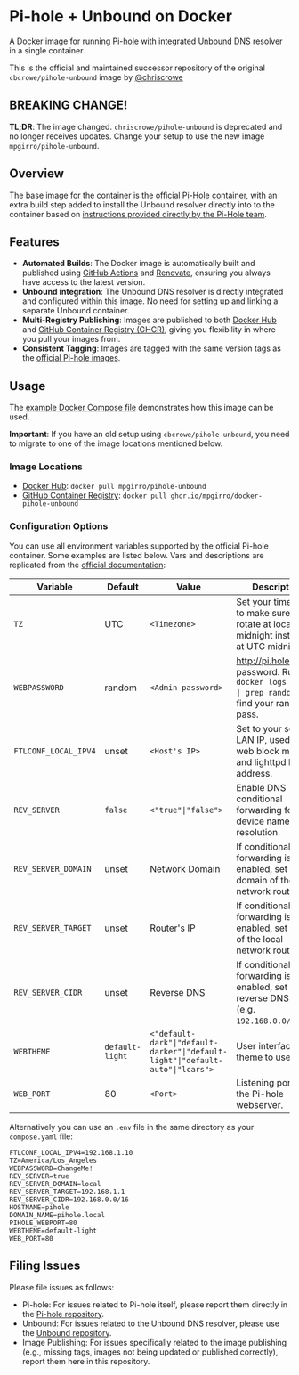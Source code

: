 # Pi-hole + Unbound on Docker

A Docker image for running [Pi-hole](https://pi-hole.net) with integrated [Unbound](https://nlnetlabs.nl/projects/unbound/about/) DNS resolver in a single container.

This is the official and maintained successor repository of the original `cbcrowe/pihole-unbound` image by [@chriscrowe](https://github.com/chriscrowe)

## BREAKING CHANGE!

**TL;DR**: The image changed. `chriscrowe/pihole-unbound` is deprecated and no longer receives updates. Change your setup to use the new image `mpgirro/pihole-unbound`.

## Overview

The base image for the container is the [official Pi-Hole container](https://hub.docker.com/r/pihole/pihole), with an extra build step added to install the Unbound resolver directly into to the container based on [instructions provided directly by the Pi-Hole team](https://docs.pi-hole.net/guides/unbound/).

## Features

- **Automated Builds**: The Docker image is automatically built and published using [GitHub Actions](https://docs.github.com/en/actions) and [Renovate](https://docs.renovatebot.com/), ensuring you always have access to the latest version.
- **Unbound integration**: The Unbound DNS resolver is directly integrated and configured within this image. No need for setting up and linking a separate Unbound container.
- **Multi-Registry Publishing**: Images are published to both [Docker Hub](https://hub.docker.com/repository/docker/mpgirro/pihole-unbound) and [GitHub Container Registry (GHCR)](https://github.com/mpgirro/docker-pihole-unbound/pkgs/container/docker-pihole-unbound), giving you flexibility in where you pull your images from.
- **Consistent Tagging**: Images are tagged with the same version tags as the [official Pi-hole images](https://github.com/pi-hole/docker-pi-hole).

## Usage

The [example Docker Compose file](example/compose.yaml) demonstrates how this image can be used.

**Important**: If you have an old setup using `cbcrowe/pihole-unbound`, you need to migrate to one of the image locations mentioned below.

### Image Locations

- [Docker Hub](https://hub.docker.com/repository/docker/mpgirro/pihole-unbound): `docker pull mpgirro/pihole-unbound`
- [GitHub Container Registry](https://github.com/mpgirro/docker-pihole-unbound/pkgs/container/docker-pihole-unbound): `docker pull ghcr.io/mpgirro/docker-pihole-unbound`

### Configuration Options

You can use all environment variables supported by the official Pi-hole container. Some examples are listed below. Vars and descriptions are replicated from the [official documentation](https://github.com/pi-hole/docker-pi-hole/#environment-variables):

| Variable | Default | Value | Description |
| -------- | ------- | ----- | ---------- |
| `TZ` | UTC | `<Timezone>` | Set your [timezone](https://en.wikipedia.org/wiki/List_of_tz_database_time_zones) to make sure logs rotate at local midnight instead of at UTC midnight.
| `WEBPASSWORD` | random | `<Admin password>` | http://pi.hole/admin password. Run `docker logs pihole \| grep random` to find your random pass.
| `FTLCONF_LOCAL_IPV4` | unset | `<Host's IP>` | Set to your server's LAN IP, used by web block modes and lighttpd bind address.
| `REV_SERVER` | `false` | `<"true"\|"false">` | Enable DNS conditional forwarding for device name resolution |
| `REV_SERVER_DOMAIN` | unset | Network Domain | If conditional forwarding is enabled, set the domain of the local network router |
| `REV_SERVER_TARGET` | unset | Router's IP | If conditional forwarding is enabled, set the IP of the local network router |
| `REV_SERVER_CIDR` | unset | Reverse DNS | If conditional forwarding is enabled, set the reverse DNS zone (e.g. `192.168.0.0/24`) |
| `WEBTHEME` | `default-light` | `<"default-dark"\|"default-darker"\|"default-light"\|"default-auto"\|"lcars">`| User interface theme to use.
| `WEB_PORT` | 80 | `<Port>` | Listening port for the Pi-hole webserver. |

Alternatively you can use an `.env` file in the same directory as your `compose.yaml` file:

```
FTLCONF_LOCAL_IPV4=192.168.1.10
TZ=America/Los_Angeles
WEBPASSWORD=ChangeMe!
REV_SERVER=true
REV_SERVER_DOMAIN=local
REV_SERVER_TARGET=192.168.1.1
REV_SERVER_CIDR=192.168.0.0/16
HOSTNAME=pihole
DOMAIN_NAME=pihole.local
PIHOLE_WEBPORT=80
WEBTHEME=default-light
WEB_PORT=80
```

## Filing Issues

Please file issues as follows:

- Pi-hole: For issues related to Pi-hole itself, please report them directly in the [Pi-hole repository](https://github.com/pi-hole/pi-hole/issues).
- Unbound: For issues related to the Unbound DNS resolver, please use the [Unbound repository](https://github.com/NLnetLabs/unbound/issues).
- Image Publishing: For issues specifically related to the image publishing (e.g., missing tags, images not being updated or published correctly), report them here in this repository.